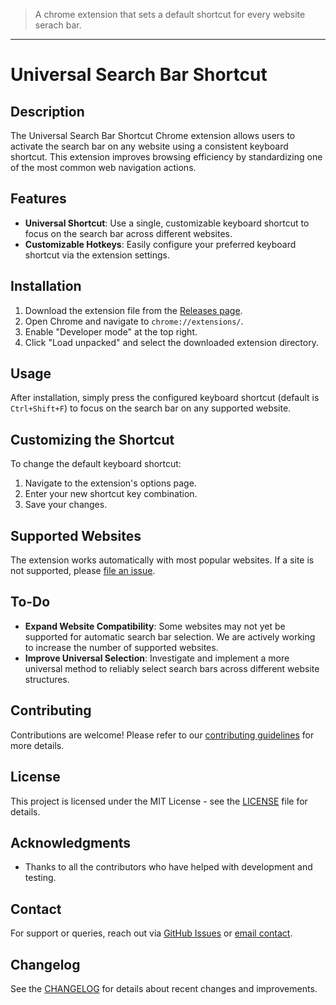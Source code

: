 > A chrome extension that sets a default shortcut for every website serach bar.
---
# Universal Search Bar Shortcut

## Description
The Universal Search Bar Shortcut Chrome extension allows users to activate the search bar on any website using a consistent keyboard shortcut. This extension improves browsing efficiency by standardizing one of the most common web navigation actions.

## Features
- **Universal Shortcut**: Use a single, customizable keyboard shortcut to focus on the search bar across different websites.
- **Customizable Hotkeys**: Easily configure your preferred keyboard shortcut via the extension settings.

## Installation
1. Download the extension file from the [Releases page](#).
2. Open Chrome and navigate to `chrome://extensions/`.
3. Enable "Developer mode" at the top right.
4. Click "Load unpacked" and select the downloaded extension directory.

## Usage
After installation, simply press the configured keyboard shortcut (default is `Ctrl+Shift+F`) to focus on the search bar on any supported website.

## Customizing the Shortcut
To change the default keyboard shortcut:
1. Navigate to the extension's options page.
2. Enter your new shortcut key combination.
3. Save your changes.

## Supported Websites
The extension works automatically with most popular websites. If a site is not supported, please [file an issue](#).

## To-Do
- **Expand Website Compatibility**: Some websites may not yet be supported for automatic search bar selection. We are actively working to increase the number of supported websites.
- **Improve Universal Selection**: Investigate and implement a more universal method to reliably select search bars across different website structures.

## Contributing
Contributions are welcome! Please refer to our [contributing guidelines](#) for more details.

## License
This project is licensed under the MIT License - see the [LICENSE](#) file for details.

## Acknowledgments
- Thanks to all the contributors who have helped with development and testing.

## Contact
For support or queries, reach out via [GitHub Issues](#) or [email contact](#).

## Changelog
See the [CHANGELOG](#) for details about recent changes and improvements.